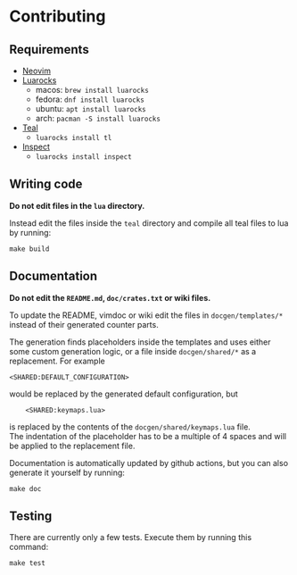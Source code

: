 # Contributing

## Requirements

- [Neovim](https://github.com/neovim/neovim)
- [Luarocks](https://luarocks.org/)
    - macos: `brew install luarocks`
    - fedora: `dnf install luarocks`
    - ubuntu: `apt install luarocks`
    - arch: `pacman -S install luarocks`
- [Teal](https://github.com/teal-language/tl)
    - `luarocks install tl`
- [Inspect](https://github.com/kikito/inspect.lua)
    - `luarocks install inspect`

## Writing code
__Do not edit files in the `lua` directory.__

Instead edit the files inside the `teal` directory
and compile all teal files to lua by running:
```
make build
```

## Documentation
__Do not edit the `README.md`, `doc/crates.txt` or wiki files.__

To update the README, vimdoc or wiki edit the files in `docgen/templates/*`
instead of their generated counter parts.

The generation finds placeholders inside the templates and uses either
some custom generation logic, or a file inside `docgen/shared/*` as a replacement.
For example
```
<SHARED:DEFAULT_CONFIGURATION>
```
would be replaced by the generated default configuration, but
```
    <SHARED:keymaps.lua>
```
is replaced by the contents of the `docgen/shared/keymaps.lua` file.\
The indentation of the placeholder has to be a multiple of 4 spaces
and will be applied to the replacement file.


Documentation is automatically updated by github actions, but you can also
generate it yourself by running:
```
make doc
```

## Testing
There are currently only a few tests.
Execute them by running this command:
```
make test
```

